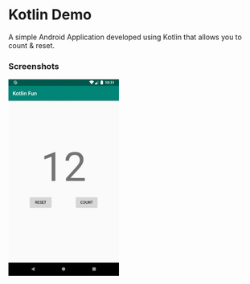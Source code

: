 # Kotlin Demo
A simple Android Application developed using Kotlin that allows you to count & reset.

### Screenshots
<img src="/layout.JPG?raw=true" width="220">
